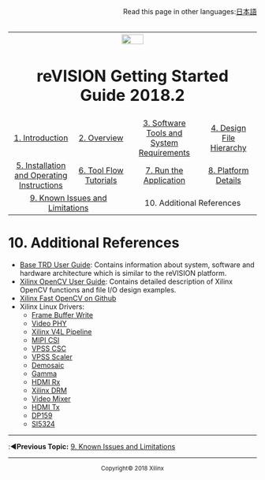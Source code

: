 <p align="right">
            Read this page in other languages:<a href="/docs-jp/additional-references.md">日本語</a>    <table style="width:100%"><table style="width:100%">
  <tr>

<th width="100%" colspan="6"><img src="https://www.xilinx.com/content/dam/xilinx/imgs/press/media-kits/corporate/xilinx-logo.png" width="30%"/><h1>reVISION Getting Started Guide 2018.2</h1>
</th>

  </tr>
  <tr>
    <td width="17%" align="center"><a href="README.md">1. Introduction</a></td>
    <td width="16%" align="center"><a href="overview.md">2. Overview</a></td>
    <td width="17%" align="center"><a href="software-tools-system-requirements.md">3. Software Tools and System Requirements</a></td>
    <td width="17%" align="center"><a href="design-file-hierarchy.md">4. Design File Hierarchy</a></td>
</tr>
<tr>
    <td width="17%" align="center"><a href="operating-instructions.md">5. Installation and Operating Instructions</a></td>
    <td width="16%" align="center"><a href="tool-flow-tutorials.md">6. Tool Flow Tutorials</a></td>
    <td width="17%" align="center"><a href="run-application.md">7. Run the Application</a></td>
    <td width="17%" align="center"><a href="platform-details.md">8. Platform Details</a></td>    
  </tr>
<tr>
    <td width="17%" align="center" colspan="2"><a href="known-issues-limitations.md">9. Known Issues and Limitations</a></td>
    <td width="16%" align="center" colspan="2">10. Additional References</td>
</tr>
</table>

# 10. Additional References

* [Base TRD User Guide](https://www.xilinx.com/support/documentation/boards_and_kits/zcu102/2018_2/ug1221-zcu102-base-trd.pdf): Contains information about system, software and hardware architecture which is similar to the reVISION platform.
* [Xilinx OpenCV User Guide](https://www.xilinx.com/support/documentation/sw_manuals/xilinx2018_2/ug1233-xilinx-opencv-user-guide.pdf): Contains detailed description of Xilinx OpenCV functions and file I/O design examples.
* [Xilinx Fast OpenCV on Github](https://github.com/Xilinx/xfopencv/tree/2018.2_release)
* Xilinx Linux Drivers:
  * [Frame Buffer Write](http://www.wiki.xilinx.com/Video%20Framebuffer%20Write)
  * [Video PHY](http://www.wiki.xilinx.com/Xilinx%20Phy%20VideoPhy%20Driver)
  * [Xilinx V4L Pipeline](http://www.wiki.xilinx.com/Xilinx%20V4L2%20driver)
  * [MIPI CSI](http://www.wiki.xilinx.com/Xilinx%20V4L2%20MIPI%20CSI%20driver)
  * [VPSS CSC](http://www.wiki.xilinx.com/Xilinx%20V4L2%20VPSS%20CSC%20driver)
  * [VPSS Scaler](http://www.wiki.xilinx.com/Xilinx%20V4L2%20VPSS%20Scaler%20driver)
  * [Demosaic](http://www.wiki.xilinx.com/Xilinx%20V4L2%20Demosaic%20driver)
  * [Gamma](http://www.wiki.xilinx.com/Xilinx%20V4L2%20Gamma%20Correction%20LUT%20driver)
  * [HDMI Rx](http://www.wiki.xilinx.com/Xilinx%20V4L2%20hdmirx%20driver)
  * [Xilinx DRM](http://www.wiki.xilinx.com/Xilinx%20DRM%20KMS%20driver)
  * [Video Mixer](http://www.wiki.xilinx.com/Video_Mixer)
  * [HDMI Tx](http://www.wiki.xilinx.com/Xilinx%20DRM%20KMS%20HDMI-Tx%20Driver)
  * [DP159](http://www.wiki.xilinx.com/Misc%20DP159%20Driver)
  * [SI5324](http://www.wiki.xilinx.com/CCF%20SI5324%20Driver)


<hr/>

::arrow_backward:**Previous Topic:**  [9. Known Issues and Limitations](known-issues-limitations.md)
<hr/>
<p align="center"><sup>Copyright&copy; 2018 Xilinx</sup></p>
